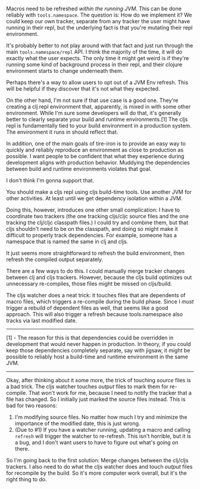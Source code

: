 Macros need to be refreshed *within the running JVM*. This can be done reliably
with `tools.namespace`. The question is: How do we implement it? We could keep
our own tracker, separate from any tracker the user might have running in their
repl, but the underlying fact is that you're mutating their repl environment.

It's probably better to not play around with that fact and just run through the
main `tools.namespace/repl` API. I think the majority of the time, it will do
exactly what the user expects. The only time it might get weird is if they're
running some kind of background process in their repl, and their clojure
environment starts to change underneath them.

Perhaps there's a way to allow users to opt out of a JVM Env refresh. This will
be helpful if they discover that it's not what they expected.

On the other hand, I'm not sure if that use case is a good one. They're
creating a clj repl environment that, apparently, is mixed in with some other
environment. While I'm sure some developers will do that, it's generally better
to clearly separate your build and runtime environments.[1] The cljs repl is
fundamentally tied to your build environment in a production system. The
environment it runs in should reflect that.

In addition, one of the main goals of tire-iron is to provide an easy way to
quickly and reliably reproduce an environment as close to production as
possible. I want people to be confident that what they experience during
development aligns with production behavior. Muddying the dependencies between
build and runtime environments violates that goal.

I don't think I'm gonna support that.

You should make a cljs repl using cljs build-time tools. Use another JVM for
other activities. At least until we get dependency isolation within a JVM.

Doing this, however, introduces one other small complication: I have to
coordinate two trackers (the one tracking cljs/cljc source files and the one
tracking the clj/cljc classpath files.) I could try and combine them, but that
cljs shouldn't need to be on the classpath, and doing so might make it
difficult to properly track dependencies. For example, someone has a
namespace that is named the same in clj and cljs.

It just seems more straightforward to refresh the build environment, then
refresh the compiled output separately.

There are a few ways to do this. I could manually merge tracker changes
between clj and cljs trackers. However, because the cljs build optimizes out
unnecessary re-compiles, those files might be missed on cljs/build.

The cljs watcher does a neat trick: it touches files that are dependents of
macro files, which triggers a re-compile during the build phase. Since I
*must* trigger a rebuild of dependent files as well, that seems like a good
approach. This will also trigger a refresh because tools.namespace also tracks
via last modified date.

---

[1] - The reason for this is that dependencies could be overridden in
development that would never happen in production. In theory, if you could keep
those dependencies completely separate, say with jigsaw, it might be possible
to reliably host a build-time and runtime environment in the same JVM.

---

Okay, after thinking about it some more, the trick of touching _source_ files
is a bad trick. The cljs watcher touches _output_ files to mark them for
re-compile. That won't work for me, because I need to notify the tracker that
a file has changed. So I initially just marked the source files instead.
This is bad for two reasons:

  1. I'm modifying source files. No matter how much I try and minimize the
     importance of the modified date, this is just wrong.
  2. (Due to #1) If you have a watcher running, updating a macro and calling
     `refresh` will trigger the watcher to re-refresh. This isn't horrible,
     but it is a bug, and I don't want users to have to figure out what's
     going on there.

So I'm going back to the first solution: Merge changes between the clj/cljs
trackers. I also need to do what the cljs watcher does and touch _output_
files for recompile by the build. So it's more computer work overall, but
it's the right thing to do.
